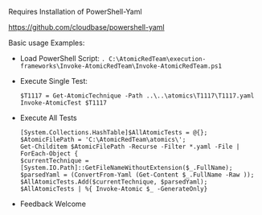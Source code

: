 Requires Installation of PowerShell-Yaml

https://github.com/cloudbase/powershell-yaml

Basic usage Examples:

- Load PowerShell Script:
    `. C:\AtomicRedTeam\execution-frameworks\Invoke-AtomicRedTeam\Invoke-AtomicRedTeam.ps1`

- Execute Single Test:

   `$T1117 = Get-AtomicTechnique -Path ..\..\atomics\T1117\T1117.yaml`  
   `Invoke-AtomicTest $T1117`  

- Execute All Tests

    `[System.Collections.HashTable]$AllAtomicTests = @{};`  
    `$AtomicFilePath = 'C:\AtomicRedTeam\atomics\';`  
    `Get-Childitem $AtomicFilePath -Recurse -Filter *.yaml -File | ForEach-Object {`  
    `$currentTechnique = [System.IO.Path]::GetFileNameWithoutExtension($_.FullName);`  
    `$parsedYaml = (ConvertFrom-Yaml (Get-Content $_.FullName -Raw ));`  
    `$AllAtomicTests.Add($currentTechnique, $parsedYaml);`  
    `$AllAtomicTests | %{ Invoke-Atomic $_ -GenerateOnly}`

- Feedback Welcome

